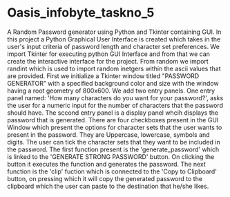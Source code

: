 # Oasis_infobyte_taskno_5
A Random Password generator using Python and Tkinter containing GUI.
In this project a Python Graphical User Interface is created which takes in the user's input criteria of password length and character set preferences.
We import Tkinter for executing python GUI Interface and from that we can create the interactive interface for the project.
From random we import randint which is used to import random inetgers within the ascii values that are provided.
First we initialize a Tkinter window titled "PASSWORD GENERATOR" with a specified background color and size with the window having a root geometry of 800x600.
We add two entry panels. One entry panel named: 'How many characters do you want for your password?', asks the user for a numeric input for the number of characters that the password should have. The sccond entry panel is a display panel whcih displays the password that is generated.
There are four checkboxes present in the GUI Window which present the options for character sets that the user wants to present in the password. They are Uppercase, lowercase, symbols and digits. The user can tick the character sets that they want to be included in the password. 
The first function present is the 'generate_password' which is linked to the 'GENERATE STRONG PASSWORD' button. On clicking the button it executes the function and generates the password.
The next function is the 'clip' fuction which is connected to the 'Copy to Clipboard' button, on pressing which it will copy the generated password to the clipboard which the user can paste to the destination that he/she likes.
